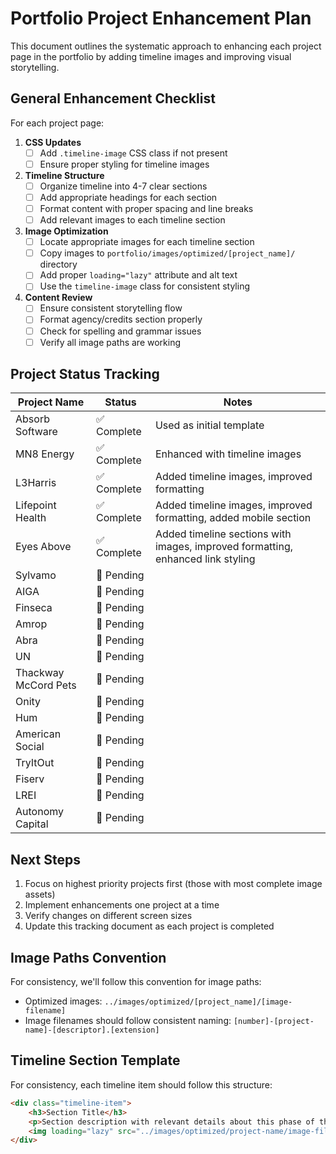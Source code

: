 # Portfolio Project Enhancement Plan

This document outlines the systematic approach to enhancing each project page in the portfolio by adding timeline images and improving visual storytelling.

## General Enhancement Checklist

For each project page:

1. **CSS Updates**
   - [ ] Add `.timeline-image` CSS class if not present
   - [ ] Ensure proper styling for timeline images

2. **Timeline Structure**
   - [ ] Organize timeline into 4-7 clear sections
   - [ ] Add appropriate headings for each section
   - [ ] Format content with proper spacing and line breaks
   - [ ] Add relevant images to each timeline section

3. **Image Optimization**
   - [ ] Locate appropriate images for each timeline section
   - [ ] Copy images to `portfolio/images/optimized/[project_name]/` directory
   - [ ] Add proper `loading="lazy"` attribute and alt text
   - [ ] Use the `timeline-image` class for consistent styling

4. **Content Review**
   - [ ] Ensure consistent storytelling flow
   - [ ] Format agency/credits section properly
   - [ ] Check for spelling and grammar issues
   - [ ] Verify all image paths are working

## Project Status Tracking

| Project Name | Status | Notes |
|--------------|--------|-------|
| Absorb Software | ✅ Complete | Used as initial template |
| MN8 Energy | ✅ Complete | Enhanced with timeline images |
| L3Harris | ✅ Complete | Added timeline images, improved formatting |
| Lifepoint Health | ✅ Complete | Added timeline images, improved formatting, added mobile section |
| Eyes Above | ✅ Complete | Added timeline sections with images, improved formatting, enhanced link styling |
| Sylvamo | 🔄 Pending | |
| AIGA | 🔄 Pending | |
| Finseca | 🔄 Pending | |
| Amrop | 🔄 Pending | |
| Abra | 🔄 Pending | |
| UN | 🔄 Pending | |
| Thackway McCord Pets | 🔄 Pending | |
| Onity | 🔄 Pending | |
| Hum | 🔄 Pending | |
| American Social | 🔄 Pending | |
| TryItOut | 🔄 Pending | |
| Fiserv | 🔄 Pending | |
| LREI | 🔄 Pending | |
| Autonomy Capital | 🔄 Pending | |

## Next Steps

1. Focus on highest priority projects first (those with most complete image assets)
2. Implement enhancements one project at a time
3. Verify changes on different screen sizes
4. Update this tracking document as each project is completed

## Image Paths Convention

For consistency, we'll follow this convention for image paths:
- Optimized images: `../images/optimized/[project_name]/[image-filename]`
- Image filenames should follow consistent naming: `[number]-[project-name]-[descriptor].[extension]`

## Timeline Section Template

For consistency, each timeline item should follow this structure:

```html
<div class="timeline-item">
    <h3>Section Title</h3>
    <p>Section description with relevant details about this phase of the project.</p>
    <img loading="lazy" src="../images/optimized/project-name/image-filename.jpg" alt="Descriptive alt text" class="timeline-image">
</div>
```